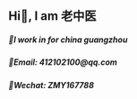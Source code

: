 <h2 align="left">Hi👋, I am 老中医</h2>
<h5 align="left">📍I work in for china guangzhou</h5>
<h5 align="left">📮Email:  412102100@qq.com</h5>
<h5 align="left">💬Wechat: ZMY167788</h5>
